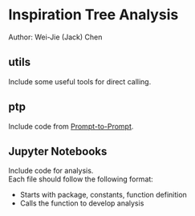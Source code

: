 # Inspiration Tree Analysis
Author: Wei-Jie (Jack) Chen

## utils
Include some useful tools for direct calling.  

## ptp
Include code from [Prompt-to-Prompt](https://github.com/google/prompt-to-prompt).

## Jupyter Notebooks
Include code for analysis.  
Each file should follow the following format:
- Starts with package, constants, function definition
- Calls the function to develop analysis